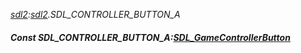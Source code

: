 _[sdl2](../../modules/sdl2/sdl2-module.md):[sdl2](../../modules/sdl2/sdl2-module.md).SDL\_CONTROLLER\_BUTTON\_A_
##### Const SDL\_CONTROLLER\_BUTTON\_A:[SDL_GameControllerButton](../../modules/sdl2/sdl2-sdl_gamecontrollerbutton.md)
